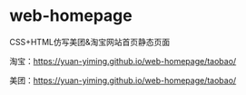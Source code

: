 # web-homepage

CSS+HTML仿写美团&amp;淘宝网站首页静态页面

淘宝：https://yuan-yiming.github.io/web-homepage/taobao/

美团：https://yuan-yiming.github.io/web-homepage/taobao/
